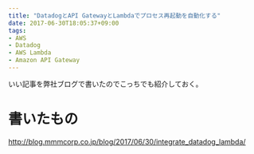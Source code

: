 ```yaml
---
title: "DatadogとAPI GatewayとLambdaでプロセス再起動を自動化する"
date: 2017-06-30T18:05:37+09:00
tags:
- AWS
- Datadog
- AWS Lambda
- Amazon API Gateway
---
```

いい記事を弊社ブログで書いたのでこっちでも紹介しておく。

<!--more-->

# 書いたもの

http://blog.mmmcorp.co.jp/blog/2017/06/30/integrate_datadog_lambda/
